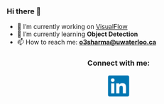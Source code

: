 ### Hi there 👋

- 🔭 I’m currently working on [VisualFlow](https://pub.aimind.so/visualflow-simplify-your-object-detection-conversions-aa362db4f473)
- 🌱 I’m currently learning **Object Detection**
- 📫 How to reach me: **o3sharma@uwaterloo.ca**

<h3 align="center">Connect with me:</h3>
<p align="center">
<a href="https://www.linkedin.com/in/ojas1607/" target="blank"><img align="center" src="https://raw.githubusercontent.com/devicons/devicon/master/icons/linkedin/linkedin-original.svg" alt="linkedin" width="50" /></a>
 </p>
<!--
**Ojas-Sharma/Ojas-Sharma** is a ✨ _special_ ✨ repository because its `README.md` (this file) appears on your GitHub profile.

Here are some ideas to get you started:

- 🔭 I’m currently working on ...
- 🌱 I’m currently learning ...
- 👯 I’m looking to collaborate on ...
- 🤔 I’m looking for help with ...
- 💬 Ask me about ...
- 📫 How to reach me: ...
- 😄 Pronouns: ...
- ⚡ Fun fact: ...
-->
